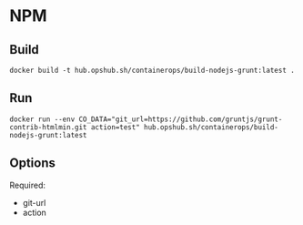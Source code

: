 # NPM

## Build

```shell
docker build -t hub.opshub.sh/containerops/build-nodejs-grunt:latest .
```

## Run

```shell
docker run --env CO_DATA="git_url=https://github.com/gruntjs/grunt-contrib-htmlmin.git action=test" hub.opshub.sh/containerops/build-nodejs-grunt:latest
```

## Options

Required:

- git-url
- action
